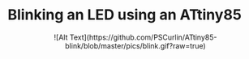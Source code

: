 # Blinking an LED using an ATtiny85
<div align="center">
![Alt Text](https://github.com/PSCurlin/ATtiny85-blink/blob/master/pics/blink.gif?raw=true)
  
  </div>
